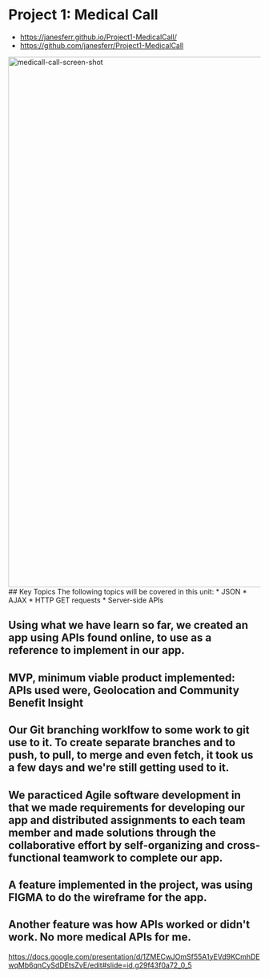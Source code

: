 # Project 1: Medical Call

* https://janesferr.github.io/Project1-MedicalCall/
* https://github.com/janesferr/Project1-MedicalCall

<img width="1058" alt="medicall-call-screen-shot" src="https://user-images.githubusercontent.com/76419703/106395150-a8b85e80-63ce-11eb-8144-0064379b7283.png">
## Key Topics
The following topics will be covered in this unit:
* JSON
* AJAX
* HTTP GET requests
* Server-side APIs

## Using what we have learn so far, we created an app using APIs found online, to use as a reference to implement in our app.

## MVP, minimum viable product implemented: APIs used were, Geolocation and Community Benefit Insight

## Our Git branching worklfow to some work to git use to it. To create separate branches and to push, to pull, to merge and even fetch, it took us a few days and we're still getting used to it.

## We paracticed Agile software development in that we made requirements for developing our app and distributed assignments to each team member and made solutions through the collaborative effort by self-organizing and cross-functional teamwork to complete our app.

## A feature implemented in the project, was using FIGMA to do the wireframe for the app.

## Another feature was how APIs worked or didn't work. No more medical APIs for me.

https://docs.google.com/presentation/d/1ZMECwJOmSf55A1yEVd9KCmhDEwqMb6qnCySdDEtsZvE/edit#slide=id.g29f43f0a72_0_5
